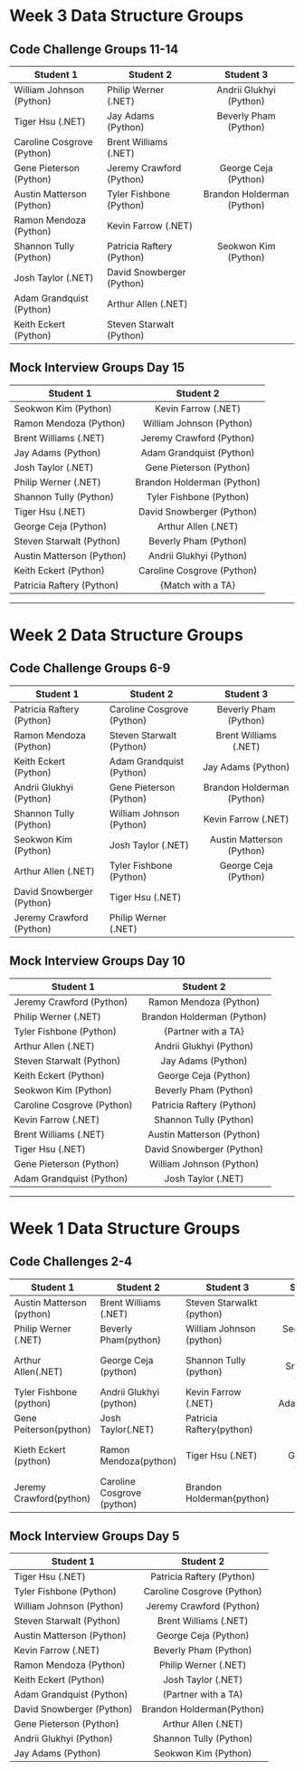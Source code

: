 # Week 3 Data Structure Groups

## Code Challenge Groups 11-14

| Student  1       | Student     2      | Student    3       |
| ------------- |------------- |:-------------:|
| William Johnson (Python) | Philip Werner (.NET) |Andrii Glukhyi (Python) |
| Tiger Hsu (.NET) | Jay Adams (Python) | Beverly Pham (Python) |
| Caroline Cosgrove (Python) | Brent Williams (.NET) |
| Gene Pieterson (Python) | Jeremy Crawford (Python) | George Ceja (Python) |
| Austin Matterson (Python) | Tyler Fishbone (Python) | Brandon Holderman (Python) |
| Ramon Mendoza (Python) | Kevin Farrow (.NET) |
| Shannon Tully (Python) | Patricia Raftery (Python) | Seokwon Kim (Python) |
| Josh Taylor (.NET) | David Snowberger (Python) |
| Adam Grandquist (Python) | Arthur Allen (.NET) |
| Keith Eckert (Python) | Steven Starwalt (Python) |

## Mock Interview Groups Day 15

| Student  1       | Student     2      |
| ------------- |:-------------:|
|Seokwon Kim (Python) | Kevin Farrow (.NET) |
|Ramon Mendoza (Python) | William Johnson (Python) |
|Brent Williams (.NET) | Jeremy Crawford (Python) |
|Jay Adams (Python) | Adam Grandquist (Python) |
|Josh Taylor (.NET) | Gene Pieterson (Python) |
|Philip Werner (.NET) | Brandon Holderman (Python) |
|Shannon Tully (Python) | Tyler Fishbone (Python) |
|Tiger Hsu (.NET) | David Snowberger (Python) |
|George Ceja (Python) | Arthur Allen (.NET) |
|Steven Starwalt (Python) | Beverly Pham (Python) |
|Austin Matterson (Python) | Andrii Glukhyi (Python) |
|Keith Eckert (Python) | Caroline Cosgrove (Python) |
|Patricia Raftery (Python) | {Match with a TA}

---

# Week 2 Data Structure Groups

## Code Challenge Groups 6-9

| Student  1       | Student     2      | Student    3       |
| ------------- |------------- |:-------------:|
| Patricia Raftery (Python) | Caroline Cosgrove (Python) | Beverly Pham (Python) |
| Ramon Mendoza (Python) |  Steven Starwalt (Python) | Brent Williams (.NET) |
| Keith Eckert (Python) | Adam Grandquist (Python) | Jay Adams (Python) |
| Andrii Glukhyi (Python) | Gene Pieterson (Python) | Brandon Holderman (Python) |
| Shannon Tully (Python) | William Johnson (Python) | Kevin Farrow (.NET)
| Seokwon Kim (Python) | Josh Taylor (.NET) | Austin Matterson (Python) |
| Arthur Allen (.NET) | Tyler Fishbone (Python) | George Ceja (Python) |
| David Snowberger (Python) | Tiger Hsu (.NET) | |
| Jeremy Crawford (Python) | Philip Werner (.NET) | |



## Mock Interview Groups Day 10

| Student  1       | Student     2      |
| ------------- |:-------------:|
| Jeremy Crawford (Python) | Ramon Mendoza (Python) |
| Philip Werner (.NET) | Brandon Holderman (Python) |
| Tyler Fishbone (Python) | {Partner with a TA}
| Arthur Allen (.NET) | Andrii Glukhyi (Python) |
| Steven Starwalt (Python) | Jay Adams (Python) |
| Keith Eckert (Python) | George Ceja (Python) |
| Seokwon Kim (Python) | Beverly Pham (Python) |
| Caroline Cosgrove (Python) | Patricia Raftery (Python) |
| Kevin Farrow (.NET) | Shannon Tully (Python) |
| Brent Williams (.NET) | Austin Matterson (Python) |
| Tiger Hsu (.NET) | David Snowberger (Python) |
| Gene Pieterson (Python) | William Johnson (Python) |
| Adam Grandquist (Python) | Josh Taylor (.NET) |

-----

# Week 1 Data Structure Groups

## Code Challenges 2-4

| Student  1       | Student     2      | Student    3       | Student       4    |
| ------------- |------------- |------------- |:-------------:|
| Austin Matterson (python)   | Brent Williams (.NET)|  Steven Starwalkt (python)     |
| Philip Werner (.NET)     | Beverly Pham(python) | William Johnson (python) | Seokwon Kim (python)    |
| Arthur Allen(.NET)      | George Ceja (python)      | Shannon Tully (python) | David Snowberger (python)    |
| Tyler Fishbone (python)     | Andrii Glukhyi (python) |  Kevin Farrow (.NET)      | Jay Adams(python)      |
| Gene Peiterson(python) | Josh Taylor(.NET)      | Patricia Raftery(python)      |  |
| Kieth Eckert (python)      | Ramon Mendoza(python)      | Tiger Hsu (.NET) | Adam Grandquist (python)      |
| Jeremy Crawford(python) |  Caroline Cosgrove (python)     |	Brandon Holderman(python) |



## Mock Interview Groups Day 5

| Student  1       | Student     2      |
| ------------- |:-------------:|
| Tiger Hsu (.NET) |  Patricia Raftery (Python)     |
| Tyler Fishbone (Python) |  Caroline Cosgrove (Python)     |
| William Johnson (Python) |  Jeremy Crawford (Python)    |
| Steven Starwalt (Python) |  Brent Williams (.NET)    |
| Austin Matterson (Python) |  George Ceja (Python)    |
| Kevin Farrow (.NET) |  Beverly Pham (Python)    |
| Ramon Mendoza (Python) |  Philip Werner (.NET)    |
| Keith Eckert (Python) |  Josh Taylor (.NET)    |
| Adam Grandquist (Python) | (Partner with a TA)    |
| David Snowberger (Python) |   Brandon Holderman(Python)   |
| Gene Pieterson (Python) |  Arthur Allen (.NET)    |
| Andrii Glukhyi (Python) |  Shannon Tully (Python)    |
| Jay Adams (Python) |  Seokwon Kim (Python)    |
